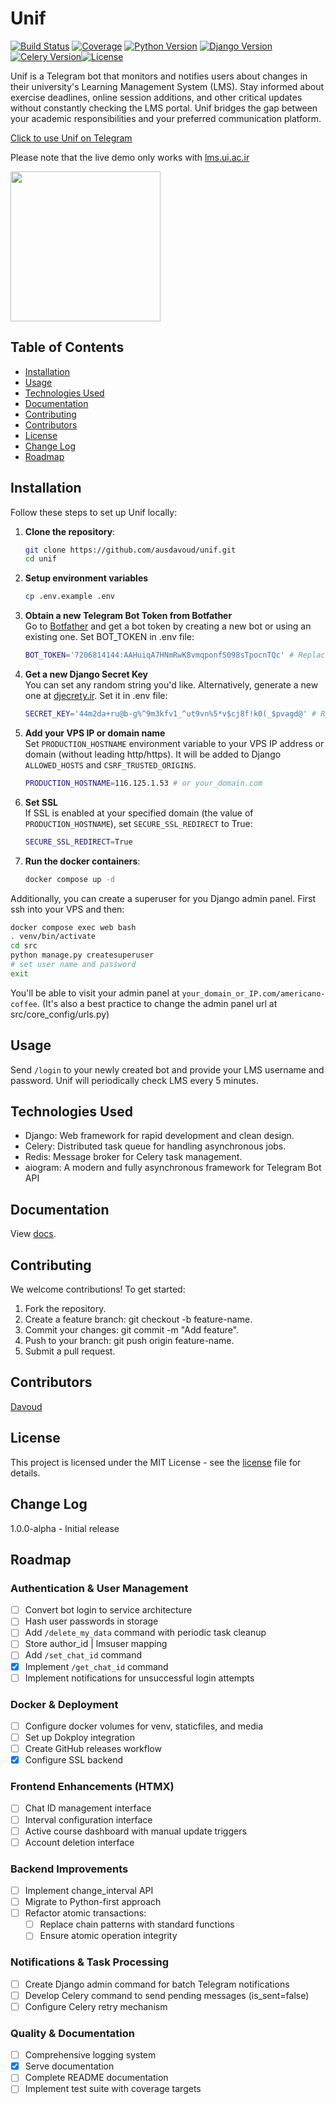 # Unif 

[![Build Status](https://github.com/ausdavoud/unif/actions/workflows/django-ci-cd.yml/badge.svg)](https://github.com/ausdavoud/unif/actions)
[![Coverage](https://codecov.io/gh/ausdavoud/unif/branch/main/graph/badge.svg)](https://codecov.io/gh/ausdavoud/unif)
[![Python Version](https://img.shields.io/badge/python-3.13+-blue.svg)](https://www.python.org/downloads/)
[![Django Version](https://img.shields.io/badge/django-5.1+-green.svg)](https://www.djangoproject.com/)
[![Celery Version](https://img.shields.io/badge/celery-5.4+-orange.svg)](https://docs.celeryproject.org/)[![License](https://img.shields.io/badge/license-MIT-blue.svg)](LICENSE.md)  

Unif is a Telegram bot that monitors and notifies users about changes in their university's Learning Management System (LMS). Stay informed about exercise deadlines, online session additions, and other critical updates without constantly checking the LMS portal. Unif bridges the gap between your academic responsibilities and your preferred communication platform.

[Click to use Unif on Telegram](https://t.me/unifgrammytestbot)

Please note that the live demo only works with [lms.ui.ac.ir](https://lms.ui.ac.ir)

<img src='https://raw.githubusercontent.com/ausdavoud/unif/refs/heads/main/assets/preview-attachment.jpg' width='240px' />
<!-- ![Demo Screenshot](./assets/preview-attachment.jpg) -->

## Table of Contents  
- [Installation](#installation)
- [Usage](#usage)
- [Technologies Used](#technologies-used)
- [Documentation](#documentation)
- [Contributing](#contributing)
- [Contributors](#contributors)
- [License](#license)
- [Change Log](#change-log)
- [Roadmap](#roadmap)

## Installation  
Follow these steps to set up Unif locally:  

1. **Clone the repository**:  
   	```bash  
   	git clone https://github.com/ausdavoud/unif.git  
  	cd unif
	```

2. **Setup environment variables**  
	```bash
	cp .env.example .env
	```

3. **Obtain a new Telegram Bot Token from Botfather**  
	Go to [Botfather](https://t.me/BotFather) and get a bot token by creating a new bot or using an existing one.
	Set BOT_TOKEN in .env file:
	```bash
	BOT_TOKEN='7206814144:AAHuiqA7HNmRwK8vmqponfS098sTpocnTQc' # Replace this with our own token
	```
4. **Get a new Django Secret Key**  
	You can set any random string you'd like. Alternatively, generate a new one at [djecrety.ir](https://djecrety.ir/).
	Set it in .env file:
	```bash
	SECRET_KEY='44m2da+ru@b-g%^9m3kfv1_^ut9vn%5*v$cj8f!k0(_$pvagd@' # Replace this with our own secret key
	```

5. **Add your VPS IP or domain name**  
	Set `PRODUCTION_HOSTNAME` environment variable to your VPS IP address or domain (without leading http/https). It will be added to Django `ALLOWED_HOSTS` and `CSRF_TRUSTED_ORIGINS`.
	```bash
	PRODUCTION_HOSTNAME=116.125.1.53 # or your_domain.com
	```

6. **Set SSL**  
	If SSL is enabled at your specified domain (the value of `PRODUCTION_HOSTNAME`), set `SECURE_SSL_REDIRECT` to True:
	```bash
	SECURE_SSL_REDIRECT=True
	```

7. **Run the docker containers**:  
    ```bash
	docker compose up -d
   	```

Additionally, you can create a superuser for you Django admin panel. First ssh into your VPS and then:
```bash
docker compose exec web bash
. venv/bin/activate
cd src
python manage.py createsuperuser
# set user name and password
exit

```
You'll be able to visit your admin panel at `your_domain_or_IP.com/americano-coffee`. (It's also a best practice to change the admin panel url at src/core_config/urls.py)

## Usage
Send `/login` to your newly created bot and provide your LMS username and password. Unif will periodically check LMS every 5 minutes. 

## Technologies Used
- Django: Web framework for rapid development and clean design.  
- Celery: Distributed task queue for handling asynchronous jobs.  
- Redis: Message broker for Celery task management.  
- aiogram: A modern and fully asynchronous framework for Telegram Bot API 

## Documentation
View [docs](https://ausdavoud.github.io/unif).

## Contributing
We welcome contributions! To get started:

1. Fork the repository.
2. Create a feature branch: git checkout -b feature-name.
3. Commit your changes: git commit -m "Add feature".
4. Push to your branch: git push origin feature-name.
5. Submit a pull request.


## Contributors
[Davoud](https://github.com/ausdavoud)

## License
This project is licensed under the MIT License - see the [license](https://github.com/ausdavoud/UnifPython/blob/main/LICENSE) file for details.

## Change Log
1.0.0-alpha - Initial release

## Roadmap

### Authentication & User Management
- [ ] Convert bot login to service architecture
- [ ] Hash user passwords in storage
- [ ] Add `/delete_my_data` command with periodic task cleanup
- [ ] Store author_id | lmsuser mapping
- [ ] Add `/set_chat_id` command
- [x] Implement `/get_chat_id` command
- [ ] Implement notifications for unsuccessful login attempts

### Docker & Deployment
- [ ] Configure docker volumes for venv, staticfiles, and media
- [ ] Set up Dokploy integration
- [ ] Create GitHub releases workflow
- [x] Configure SSL backend

### Frontend Enhancements (HTMX)
- [ ] Chat ID management interface
- [ ] Interval configuration interface
- [ ] Active course dashboard with manual update triggers
- [ ] Account deletion interface

### Backend Improvements
- [ ] Implement change_interval API
- [ ] Migrate to Python-first approach
- [ ] Refactor atomic transactions:
  - [ ] Replace chain patterns with standard functions
  - [ ] Ensure atomic operation integrity

### Notifications & Task Processing
- [ ] Create Django admin command for batch Telegram notifications
- [ ] Develop Celery command to send pending messages (is_sent=false)
- [ ] Configure Celery retry mechanism

### Quality & Documentation
- [ ] Comprehensive logging system
- [x] Serve documentation
- [ ] Complete README documentation
- [ ] Implement test suite with coverage targets
